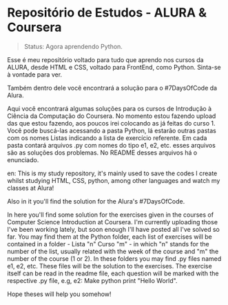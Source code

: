 <h1>Repositório de Estudos - ALURA & Coursera</h1>

> Status: Agora aprendendo Python.

Esse é meu repositório voltado para tudo que aprendo nos cursos da ALURA, desde HTML e CSS, voltado para FrontEnd, como Python. Sinta-se à vontade para ver.

Também dentro dele você encontrará a solução para o #7DaysOfCode da Alura.

Aqui você encontrará algumas soluções para os cursos de Introdução à Ciência da Computação do Coursera. No momento estou fazendo upload das que estou fazendo, aos poucos irei colocando as já feitas do curso 1. Você pode buscá-las acessando a pasta Python, lá estarão outras pastas com os nomes Listas indicando a lista de exercício referente. Em cada pasta contará arquivos .py com nomes do tipo e1, e2, etc. esses arquivos são as soluções dos problemas. No README desses arquivos há o enunciado.

en: This is my study repository, it's mainly used to save the codes I create whilst studying HTML, CSS, python, among other languages and watch my classes at Alura!

Also in it you'll find the solution for the Alura's #7DaysOfCode.

In here you'll find some solution for the exercises given in the courses of Computer Science Introduction at Coursera. I'm currently uploading those I've been working lately, but soon enough I'll have posted all I've solved so far. You may find them at the Python folder, each list of exercises will be contained in a folder - Lista "n" Curso "m" - in which "n" stands for the number of the list, usually related with the week of the course and "m" the number of the course (1 or 2). In these folders you may find .py files named e1, e2, etc. These files will be the solution to the exercises. The exercise itself can be read in the readme file, each question will be marked with the respective .py file, e.g, e2: Make python print "Hello World".

Hope theses will help you somehow!